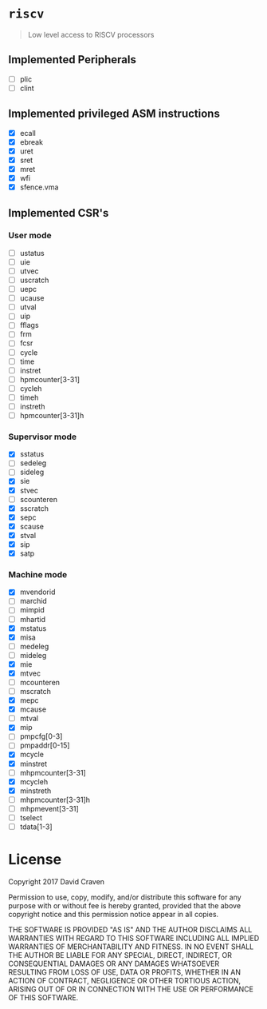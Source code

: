 # `riscv`

> Low level access to RISCV processors

## Implemented Peripherals
- [ ] plic
- [ ] clint

## Implemented privileged ASM instructions
- [x] ecall
- [x] ebreak
- [x] uret
- [x] sret
- [x] mret
- [x] wfi
- [x] sfence.vma

## Implemented CSR's

### User mode
- [ ] ustatus
- [ ] uie
- [ ] utvec
- [ ] uscratch
- [ ] uepc
- [ ] ucause
- [ ] utval
- [ ] uip
- [ ] fflags
- [ ] frm
- [ ] fcsr
- [ ] cycle
- [ ] time
- [ ] instret
- [ ] hpmcounter[3-31]
- [ ] cycleh
- [ ] timeh
- [ ] instreth
- [ ] hpmcounter[3-31]h

### Supervisor mode
- [x] sstatus
- [ ] sedeleg
- [ ] sideleg
- [x] sie
- [x] stvec
- [ ] scounteren
- [x] sscratch
- [x] sepc
- [x] scause
- [x] stval
- [x] sip
- [x] satp

### Machine mode
- [x] mvendorid
- [ ] marchid
- [ ] mimpid
- [ ] mhartid
- [x] mstatus
- [x] misa
- [ ] medeleg
- [ ] mideleg
- [x] mie
- [x] mtvec
- [ ] mcounteren
- [ ] mscratch
- [x] mepc
- [x] mcause
- [ ] mtval
- [x] mip
- [ ] pmpcfg[0-3]
- [ ] pmpaddr[0-15]
- [x] mcycle
- [x] minstret
- [ ] mhpmcounter[3-31]
- [x] mcycleh
- [x] minstreth
- [ ] mhpmcounter[3-31]h
- [ ] mhpmevent[3-31]
- [ ] tselect
- [ ] tdata[1-3]

# License
Copyright 2017 David Craven

Permission to use, copy, modify, and/or distribute this software for any purpose
with or without fee is hereby granted, provided that the above copyright notice
and this permission notice appear in all copies.

THE SOFTWARE IS PROVIDED "AS IS" AND THE AUTHOR DISCLAIMS ALL WARRANTIES WITH
REGARD TO THIS SOFTWARE INCLUDING ALL IMPLIED WARRANTIES OF MERCHANTABILITY AND
FITNESS. IN NO EVENT SHALL THE AUTHOR BE LIABLE FOR ANY SPECIAL, DIRECT,
INDIRECT, OR CONSEQUENTIAL DAMAGES OR ANY DAMAGES WHATSOEVER RESULTING FROM LOSS
OF USE, DATA OR PROFITS, WHETHER IN AN ACTION OF CONTRACT, NEGLIGENCE OR OTHER
TORTIOUS ACTION, ARISING OUT OF OR IN CONNECTION WITH THE USE OR PERFORMANCE OF
THIS SOFTWARE.
